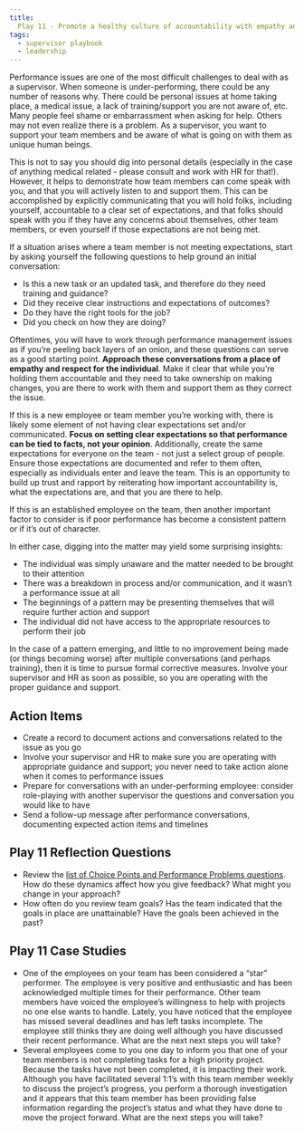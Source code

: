 ```yaml
---
title:
  Play 11 - Promote a healthy culture of accountability with empathy and respect
tags:
  - supervisor playbook
  - leadership
---
```


Performance issues are one of the most difficult challenges to deal with as a
supervisor. When someone is under-performing, there could be any number of
reasons why. There could be personal issues at home taking place, a medical
issue, a lack of training/support you are not aware of, etc. Many people feel
shame or embarrassment when asking for help. Others may not even realize there
is a problem. As a supervisor, you want to support your team members and be
aware of what is going on with them as unique human beings.

This is not to say you should dig into personal details (especially in the case
of anything medical related - please consult and work with HR for that!).
However, it helps to demonstrate how team members can come speak with you, and
that you will actively listen to and support them. This can be accomplished by
explicitly communicating that you will hold folks, including yourself,
accountable to a clear set of expectations, and that folks should speak with you
if they have any concerns about themselves, other team members, or even yourself
if those expectations are not being met.

If a situation arises where a team member is not meeting expectations, start by
asking yourself the following questions to help ground an initial conversation:

- Is this a new task or an updated task, and therefore do they need training and
  guidance?
- Did they receive clear instructions and expectations of outcomes?
- Do they have the right tools for the job?
- Did you check on how they are doing?

Oftentimes, you will have to work through performance management issues as if
you’re peeling back layers of an onion, and these questions can serve as a good
starting point. **Approach these conversations from a place of empathy and
respect for the individual**. Make it clear that while you’re holding them
accountable and they need to take ownership on making changes, you are there to
work with them and support them as they correct the issue.

If this is a new employee or team member you’re working with, there is likely
some element of not having clear expectations set and/or communicated. **Focus
on setting clear expectations so that performance can be tied to facts, not your
opinion**. Additionally, create the same expectations for everyone on the team -
not just a select group of people. Ensure those expectations are documented and
refer to them often, especially as individuals enter and leave the team. This is
an opportunity to build up trust and rapport by reiterating how important
accountability is, what the expectations are, and that you are there to help.

If this is an established employee on the team, then another important factor to
consider is if poor performance has become a consistent pattern or if it’s out
of character.

In either case, digging into the matter may yield some surprising insights:

- The individual was simply unaware and the matter needed to be brought to their
  attention
- There was a breakdown in process and/or communication, and it wasn’t a
  performance issue at all
- The beginnings of a pattern may be presenting themselves that will require
  further action and support
- The individual did not have access to the appropriate resources to perform
  their job

In the case of a pattern emerging, and little to no improvement being made (or
things becoming worse) after multiple conversations (and perhaps training), then
it is time to pursue formal corrective measures. Involve your supervisor and HR
as soon as possible, so you are operating with the proper guidance and support.

## Action Items

- Create a record to document actions and conversations related to the issue as
  you go
- Involve your supervisor and HR to make sure you are operating with appropriate
  guidance and support; you never need to take action alone when it comes to
  performance issues
- Prepare for conversations with an under-performing employee: consider
  role-playing with another supervisor the questions and conversation you would
  like to have
- Send a follow-up message after performance conversations, documenting expected
  action items and timelines

## Play 11 Reflection Questions

- Review the
  [list of Choice Points and Performance Problems questions](https://www.managementcenter.org/resources/tools-for-identifying-choice-points-common-choice-points/#:~:text=Performance%20Problems).
  How do these dynamics affect how you give feedback? What might you change in
  your approach?
- How often do you review team goals? Has the team indicated that the goals in
  place are unattainable? Have the goals been achieved in the past?

## Play 11 Case Studies

- One of the employees on your team has been considered a “star” performer. The
  employee is very positive and enthusiastic and has been acknowledged multiple
  times for their performance. Other team members have voiced the employee’s
  willingness to help with projects no one else wants to handle. Lately, you
  have noticed that the employee has missed several deadlines and has left tasks
  incomplete. The employee still thinks they are doing well although you have
  discussed their recent performance. What are the next next steps you will
  take?
- Several employees come to you one day to inform you that one of your team
  members is not completing tasks for a high priority project. Because the tasks
  have not been completed, it is impacting their work. Although you have
  facilitated several 1:1’s with this team member weekly to discuss the
  project’s progress, you perform a thorough investigation and it appears that
  this team member has been providing false information regarding the project’s
  status and what they have done to move the project forward. What are the next
  steps you will take?
